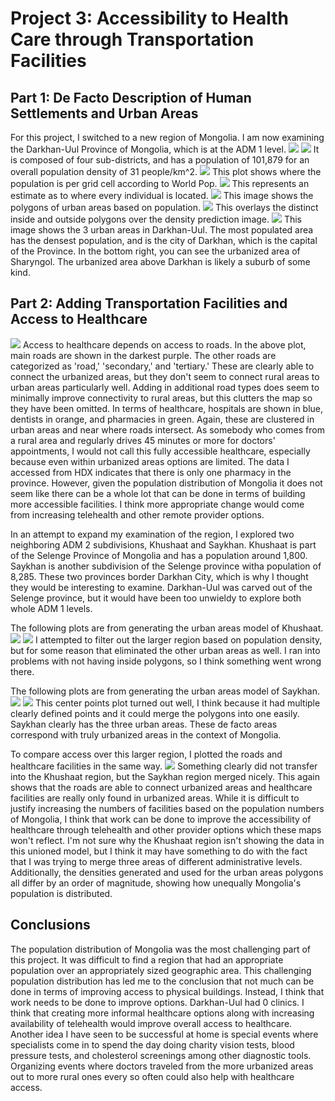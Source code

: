 # Project 3: Accessibility to Health Care through Transportation Facilities

## Part 1: De Facto Description of Human Settlements and Urban Areas
For this project, I switched to a new region of Mongolia. I am now examining the Darkhan-Uul Province of Mongolia, which is at the ADM 1 level.
![](darhan_map.png)
![](dar_within.png)
It is composed of four sub-districts, and has a population of 101,879 for an overall population density of 31 people/km^2.
![](dar_pop15.png)
This plot shows where the population is per grid cell according to World Pop.
![](dar_ppp.png)
This represents an estimate as to where every individual is located.
![](density_w_multiline.png)
This image shows the polygons of urban areas based on population.
![](subpolys.png)
This overlays the distinct inside and outside polygons over the density prediction image.
![](with_points_13.png)
This image shows the 3 urban areas in Darkhan-Uul. The most populated area has the densest population, and is the city of Darkhan, which is the capital of the Province. In the bottom right, you can see the urbanized area of Sharyngol. The urbanized area above Darkhan is likely a suburb of some kind.

## Part 2: Adding Transportation Facilities and Access to Healthcare
![](dar_hcf.png)
Access to healthcare depends on access to roads. In the above plot, main roads are shown in the darkest purple. The other roads are categorized as 'road,' 'secondary,' and 'tertiary.' These are clearly able to connect the urbanized areas, but they don't seem to connect rural areas to urban areas particularly well. Adding in additional road types does seem to minimally improve connectivity to rural areas, but this clutters the map so they have been omitted.
In terms of healthcare, hospitals are shown in blue, dentists in orange, and pharmacies in green. Again, these are clustered in urban areas and near where roads intersect.
As somebody who comes from a rural area and regularly drives 45 minutes or more for doctors' appointments, I would not call this fully accessible healthcare, especially because even within urbanized areas options are limited. The data I accessed from HDX indicates that there is only one pharmacy in the province. However, given the population distribution of Mongolia it does not seem like there can be a whole lot that can be done in terms of building more accessible facilities. I think more appropriate change would come from increasing telehealth and other remote provider options.

In an attempt to expand my examination of the region, I explored two neighboring ADM 2 subdivisions, Khushaat and Saykhan. Khushaat is part of the Selenge Province of Mongolia and has a population around 1,800. Saykhan is another subdivision of the Selenge province witha population of 8,285. These two provinces border Darkhan City, which is why I thought they would be interesting to examine. Darkhan-Uul was carved out of the Selenge province, but it would have been too unwieldy to explore both whole ADM 1 levels.

The following plots are from generating the urban areas model of Khushaat.
![](khus_density.png)
![](khus_center_points.png)
I attempted to filter out the larger region based on population density, but for some reason that eliminated the other urban areas as well. I ran into problems with not having inside polygons, so I think something went wrong there.

The following plots are from generating the urban areas model of Saykhan.
![](say_density_lines.png)
![](say_center_points.png)
This center points plot turned out well, I think because it had multiple clearly defined points and it could merge the polygons into one easily. Saykhan clearly has the three urban areas. These de facto areas correspond with truly urbanized areas in the context of Mongolia.

To compare access over this larger region, I plotted the roads and healthcare facilities in the same way.
![](full_roads_hcf.png)
Something clearly did not transfer into the Khushaat region, but the Saykhan region merged nicely. This again shows that the roads are able to connect urbanized areas and healthcare facilities are really only found in urbanized areas. While it is difficult to justify increasing the numbers of facilities based on the population numbers of Mongolia, I think that work can be done to improve the accessibility of healthcare through telehealth and other provider options which these maps won't reflect.
I'm not sure why the Khushaat region isn't showing the data in this unioned model, but I think it may have something to do with the fact that I was trying to merge three areas of different administrative levels. Additionally, the densities generated and used for the urban areas polygons all differ by an order of magnitude, showing how unequally Mongolia's population is distributed.

## Conclusions
The population distribution of Mongolia was the most challenging part of this project. It was difficult to find a region that had an appropriate population over an appropriately sized geographic area. This challenging population distribution has led me to the conclusion that not much can be done in terms of improving access to physical buildings. Instead, I think that work needs to be done to improve options. Darkhan-Uul had 0 clinics. I think that creating more informal healthcare options along with increasing availability of telehealth would improve overall access to healthcare. Another idea I have seen to be successful at home is special events where specialists come in to spend the day doing charity vision tests, blood pressure tests, and cholesterol screenings among other diagnostic tools. Organizing events where doctors traveled from the more urbanized areas out to more rural ones every so often could also help with healthcare access. 
